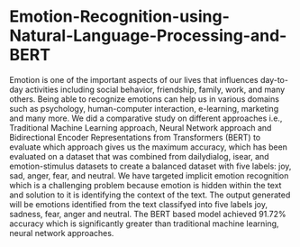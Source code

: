 # Emotion-Recognition-using-Natural-Language-Processing-and-BERT
Emotion is one of the important aspects of our lives that influences day-to-day activities including social behavior, friendship, family, work, and many others. Being able to recognize emotions can help us in various domains such as psychology, human-computer interaction, e-learning, marketing and many more. We did a comparative study on different approaches i.e., Traditional Machine Learning approach, Neural Network approach and Bidirectional Encoder Representations from Transformers (BERT) to evaluate which approach gives us the maximum accuracy, which has been evaluated on a dataset that was combined from dailydialog, isear, and emotion-stimulus datasets to create a balanced dataset with five labels: joy, sad, anger, fear, and neutral. We have targeted implicit emotion recognition which is a challenging problem because emotion is hidden within the text and solution to it is identifying the context of the text. The output generated will be emotions identified from the text classifyed into five labels joy, sadness, fear, anger and neutral. The BERT based model achieved 91.72% accuracy which is significantly greater than traditional machine learning, neural network approaches.
